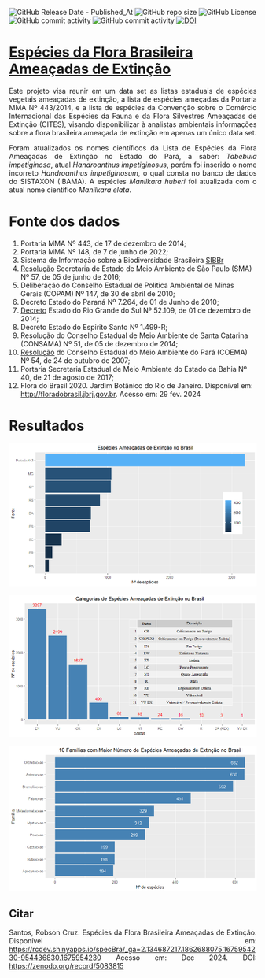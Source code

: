 ![GitHub Release Date - Published_At](https://img.shields.io/github/release-date/rcDeveloping/endangeredBrazilianPlantSpecies?label=Release%20Date)
![GitHub repo size](https://img.shields.io/github/repo-size/rcDeveloping/endangeredBrazilianPlantSpecies?label=Repo%20Size)
![GitHub License](https://img.shields.io/github/license/rcDeveloping/endangeredBrazilianPlantSpecies?label=License)
![GitHub commit activity](https://img.shields.io/github/commit-activity/t/rcDeveloping/endangeredBrazilianPlantSpecies?label=Commit)
![GitHub commit activity](https://img.shields.io/github/commit-activity/y/rcDeveloping/endangeredBrazilianPlantSpecies?label=Commit%20Activity)
[![DOI](https://zenodo.org/badge/297323648.svg)](https://zenodo.org/records/5083815)

<h1 align="left"><a href="https://rcdev.shinyapps.io/specBra/" target="_blank">Espécies da Flora Brasileira Ameaçadas de Extinção</a></h1>
<p align="justify">Este projeto visa reunir em um data set as listas estaduais de espécies vegetais ameaçadas de extinção, a lista de espécies ameçadas da Portaria MMA Nº 443/2014, e a lista de espécies da Convenção sobre o Comércio Internacional das Espécies da Fauna e da Flora Silvestres Ameaçadas de Extinção (CITES), visando disponibilizar à analistas ambientais informações sobre a flora brasileira ameaçada de extinção em apenas um único data set.</p>
<p align="justify">Foram atualizados os nomes científicos da Lista de Espécies da Flora Ameaçadas de Extinção no Estado do Pará, a saber: <i>Tabebuia impetiginosa</i>, atual <i>Handroanthus impetiginosus</i>, porém foi inserido o nome incorreto <i>Handroanthus impetiginosum</i>, o qual consta no banco de dados do SISTAXON (IBAMA). A espécies <i>Manilkara huberi</i> foi atualizada com o atual nome científico <i>Manilkara elata</i>.</p>

# Fonte dos dados
1. Portaria MMA Nº 443, de 17 de dezembro de 2014;
2. Portaria MMA Nº 148, de 7 de junho de 2022;
3. Sistema de Informação sobre a Biodiversidade Brasileira <a href="https://sibbr.gov.br/" target="_blank">SIBBr</a>
4. <a href="https://www.al.sp.gov.br/repositorio/legislacao/decreto/2018/decreto-63853-27.11.2018.html" target="_blank">Resolução</a> Secretaria de Estado de Meio Ambiente de São Paulo (SMA) Nº 57, de 05 de junho de 2016;
5. Deliberação do Conselho Estadual de Política Ambiental de Minas Gerais (COPAM) Nº 147, de 30 de abril de 2010;
6. Decreto Estado do Paraná Nº 7.264, de 01 de Junho de 2010;
7. <a href="http://www.mcn.fzb.rs.gov.br/conteudo/4816/?Homologada_a_nova_Lista_da_Flora_Ga%C3%BAcha_Amea%C3%A7ada_de_Extin%C3%A7%C3%A3o" target="_blank">Decreto</a> Estado do Rio Grande do Sul Nº 52.109, de 01 de dezembro de 2014;
8. Decreto Estado do Espirito Santo Nº 1.499-R;
9. Resolução do Conselho Estadual de Meio Ambiente de Santa Catarina (CONSAMA) Nº 51, de 05 de dezembro de 2014;
10. <a href="https://www.semas.pa.gov.br/anexos_legislacao/Anexo_resolucao_054%20coema.pdf" target="_blank">Resolução</a> do Conselho Estadual do Meio Ambiente do Pará (COEMA) Nº 54, de 24 de outubro de 2007;
11. Portaria Secretaria Estadual de Meio Ambiente do Estado da Bahia Nº 40, de 21 de agosto de 2017;
12. Flora do Brasil 2020. Jardim Botânico do Rio de Janeiro. Disponível em: <a href="<http://floradobrasil.jbrj.gov.br" target="_blank">http://floradobrasil.jbrj.gov.br</a>. Acesso em: 29 fev. 2024 

# Resultados
<p align="center">
  <img src="https://github.com/rcflorestal/endangeredBrazilianPlantSpecies/blob/main/output/SpeciesBySourceList.png">
</p>

<p align="center">
  <img src="https://github.com/rcflorestal/endangeredBrazilianPlantSpecies/blob/main/output/statusSource.png">
</p>

<p align="center">
  <img src="https://github.com/rcflorestal/endangeredBrazilianPlantSpecies/blob/main/output/family.png">
</p>

## Citar
<p align="justify">Santos, Robson Cruz. Espécies da Flora Brasileira Ameaçadas de Extinção. Disponível em: <a href="https://rcdev.shinyapps.io/specBra/_ga=2.134687217.1862688075.1675954230-954436830.1675954230">https://rcdev.shinyapps.io/specBra/_ga=2.134687217.1862688075.1675954230-954436830.1675954230</a>
Acesso em: Dec 2024. DOI: <a href="https://zenodo.org/record/5083815" target="_blank">https://zenodo.org/record/5083815</a></p>
